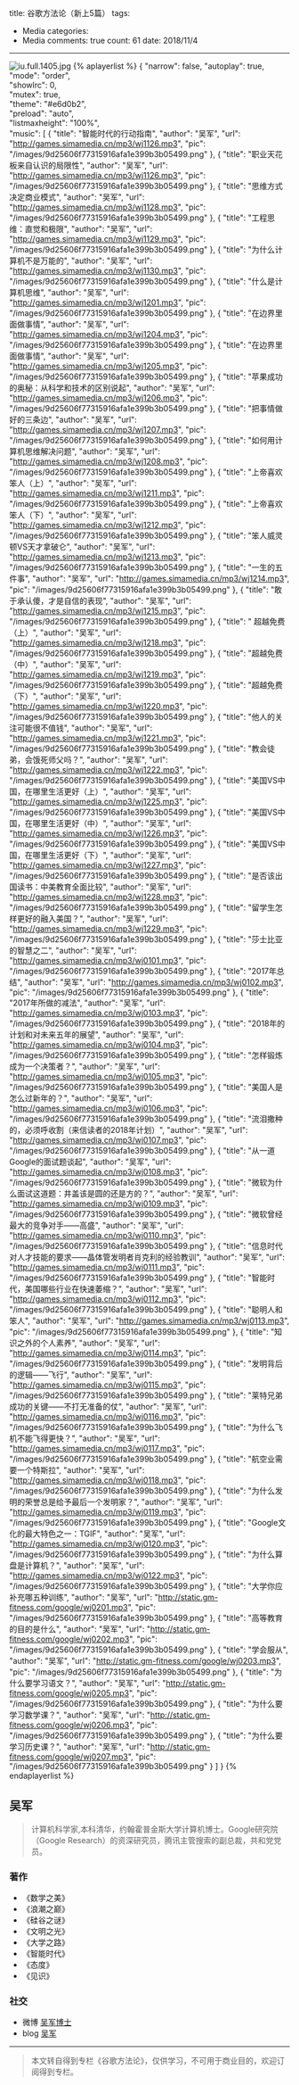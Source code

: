 title: 谷歌方法论（新上5篇）
tags: 
  - Media
categories: 
  - Media
comments: true
count: 61
date: 2018/11/4
---
  ![iu.full.1405.jpg](/images/e6d63f4118696f9c35a8c93e24794ccf.png)
{% aplayerlist %}
{
    "narrow": false,
    "autoplay": true,  
    "mode": "order",    
    "showlrc": 0,               
    "mutex": true,                      
    "theme": "#e6d0b2",	            
    "preload": "auto",              
    "listmaxheight": "100%",           
    "music": [
        {
            "title": "智能时代的行动指南",
            "author": "吴军",
            "url": "http://games.simamedia.cn/mp3/wj1126.mp3",
            "pic": "/images/9d25606f77315916afa1e399b3b05499.png"
        },
        {
            "title": "职业天花板来自认识的局限性",
            "author": "吴军",
            "url": "http://games.simamedia.cn/mp3/wj1126.mp3",
            "pic": "/images/9d25606f77315916afa1e399b3b05499.png"
        },
        {
            "title": "思维方式决定商业模式",
            "author": "吴军",
            "url": "http://games.simamedia.cn/mp3/wj1128.mp3",
            "pic": "/images/9d25606f77315916afa1e399b3b05499.png"
        },
        {
            "title": "工程思维：直觉和极限",
            "author": "吴军",
            "url": "http://games.simamedia.cn/mp3/wj1129.mp3",
            "pic": "/images/9d25606f77315916afa1e399b3b05499.png"
        },
        {
            "title": "为什么计算机不是万能的",
            "author": "吴军",
            "url": "http://games.simamedia.cn/mp3/wj1130.mp3",
            "pic": "/images/9d25606f77315916afa1e399b3b05499.png"
        },
        {
            "title": "什么是计算机思维",
            "author": "吴军",
            "url": "http://games.simamedia.cn/mp3/wj1201.mp3",
            "pic": "/images/9d25606f77315916afa1e399b3b05499.png"
        },
        {
            "title": "在边界里面做事情",
            "author": "吴军",
            "url": "http://games.simamedia.cn/mp3/wj1204.mp3",
            "pic": "/images/9d25606f77315916afa1e399b3b05499.png"
        },
        {
            "title": "在边界里面做事情",
            "author": "吴军",
            "url": "http://games.simamedia.cn/mp3/wj1205.mp3",
            "pic": "/images/9d25606f77315916afa1e399b3b05499.png"
        },
        {
            "title": "苹果成功的奥秘：从科学和技术的区别说起",
            "author": "吴军",
            "url": "http://games.simamedia.cn/mp3/wj1206.mp3",
            "pic": "/images/9d25606f77315916afa1e399b3b05499.png"
        },
        {
            "title": "把事情做好的三条边",
            "author": "吴军",
            "url": "http://games.simamedia.cn/mp3/wj1207.mp3",
            "pic": "/images/9d25606f77315916afa1e399b3b05499.png"
        },
        {
            "title": "如何用计算机思维解决问题",
            "author": "吴军",
            "url": "http://games.simamedia.cn/mp3/wj1208.mp3",
            "pic": "/images/9d25606f77315916afa1e399b3b05499.png"
        },
        {
            "title": "上帝喜欢笨人（上）",
            "author": "吴军",
            "url": "http://games.simamedia.cn/mp3/wj1211.mp3",
            "pic": "/images/9d25606f77315916afa1e399b3b05499.png"
        },
        {
            "title": "上帝喜欢笨人（下）",
            "author": "吴军",
            "url": "http://games.simamedia.cn/mp3/wj1212.mp3",
            "pic": "/images/9d25606f77315916afa1e399b3b05499.png"
        },
        {
            "title": "笨人威灵顿VS天才拿破仑",
            "author": "吴军",
            "url": "http://games.simamedia.cn/mp3/wj1213.mp3",
            "pic": "/images/9d25606f77315916afa1e399b3b05499.png"
        },
        {
            "title": "一生的五件事",
            "author": "吴军",
            "url": "http://games.simamedia.cn/mp3/wj1214.mp3",
            "pic": "/images/9d25606f77315916afa1e399b3b05499.png"
        },
        {
            "title": "敢于承认傻，才是自信的表现",
            "author": "吴军",
            "url": "http://games.simamedia.cn/mp3/wj1215.mp3",
            "pic": "/images/9d25606f77315916afa1e399b3b05499.png"
        },
        {
            "title": " 超越免费（上）",
            "author": "吴军",
            "url": "http://games.simamedia.cn/mp3/wj1218.mp3",
            "pic": "/images/9d25606f77315916afa1e399b3b05499.png"
        },
        {
            "title": "超越免费（中）",
            "author": "吴军",
            "url": "http://games.simamedia.cn/mp3/wj1219.mp3",
            "pic": "/images/9d25606f77315916afa1e399b3b05499.png"
        },
        {
            "title": "超越免费（下）",
            "author": "吴军",
            "url": "http://games.simamedia.cn/mp3/wj1220.mp3",
            "pic": "/images/9d25606f77315916afa1e399b3b05499.png"
        },
        {
            "title": "他人的关注可能很不值钱",
            "author": "吴军",
            "url": "http://games.simamedia.cn/mp3/wj1221.mp3",
            "pic": "/images/9d25606f77315916afa1e399b3b05499.png"
        },
        {
            "title": "教会徒弟，会饿死师父吗？",
            "author": "吴军",
            "url": "http://games.simamedia.cn/mp3/wj1222.mp3",
            "pic": "/images/9d25606f77315916afa1e399b3b05499.png"
        },
        {
            "title": "美国VS中国，在哪里生活更好（上）",
            "author": "吴军",
            "url": "http://games.simamedia.cn/mp3/wj1225.mp3",
            "pic": "/images/9d25606f77315916afa1e399b3b05499.png"
        },
        {
            "title": "美国VS中国，在哪里生活更好（中）",
            "author": "吴军",
            "url": "http://games.simamedia.cn/mp3/wj1226.mp3",
            "pic": "/images/9d25606f77315916afa1e399b3b05499.png"
        },
        {
            "title": "美国VS中国，在哪里生活更好（下）",
            "author": "吴军",
            "url": "http://games.simamedia.cn/mp3/wj1227.mp3",
            "pic": "/images/9d25606f77315916afa1e399b3b05499.png"
        },
        {
            "title": "是否该出国读书：中美教育全面比较",
            "author": "吴军",
            "url": "http://games.simamedia.cn/mp3/wj1228.mp3",
            "pic": "/images/9d25606f77315916afa1e399b3b05499.png"
        },
        {
            "title": "留学生怎样更好的融入美国？",
            "author": "吴军",
            "url": "http://games.simamedia.cn/mp3/wj1229.mp3",
            "pic": "/images/9d25606f77315916afa1e399b3b05499.png"
        },
        {
            "title": "莎士比亚的智慧之二",
            "author": "吴军",
            "url": "http://games.simamedia.cn/mp3/wj0101.mp3",
            "pic": "/images/9d25606f77315916afa1e399b3b05499.png"
        },
        {
            "title": "2017年总结",
            "author": "吴军",
            "url": "http://games.simamedia.cn/mp3/wj0102.mp3",
            "pic": "/images/9d25606f77315916afa1e399b3b05499.png"
        },
        {
            "title": "2017年所做的减法",
            "author": "吴军",
            "url": "http://games.simamedia.cn/mp3/wj0103.mp3",
            "pic": "/images/9d25606f77315916afa1e399b3b05499.png"
        },
        {
            "title": "2018年的计划和对未来五年的展望",
            "author": "吴军",
            "url": "http://games.simamedia.cn/mp3/wj0104.mp3",
            "pic": "/images/9d25606f77315916afa1e399b3b05499.png"
        },
        {
            "title": "怎样锻炼成为一个决策者？",
            "author": "吴军",
            "url": "http://games.simamedia.cn/mp3/wj0105.mp3",
            "pic": "/images/9d25606f77315916afa1e399b3b05499.png"
        },
        {
            "title": "美国人是怎么过新年的？",
            "author": "吴军",
            "url": "http://games.simamedia.cn/mp3/wj0106.mp3",
            "pic": "/images/9d25606f77315916afa1e399b3b05499.png"
        },
        {
            "title": "流泪撒种的，必须呼收割（来信读者的2018年计划）",
            "author": "吴军",
            "url": "http://games.simamedia.cn/mp3/wj0107.mp3",
            "pic": "/images/9d25606f77315916afa1e399b3b05499.png"
        },
        {
            "title": "从一道Google的面试题谈起",
            "author": "吴军",
            "url": "http://games.simamedia.cn/mp3/wj0108.mp3",
            "pic": "/images/9d25606f77315916afa1e399b3b05499.png"
        },
        {
            "title": "微软为什么面试这道题：井盖该是圆的还是方的？",
            "author": "吴军",
            "url": "http://games.simamedia.cn/mp3/wj0109.mp3",
            "pic": "/images/9d25606f77315916afa1e399b3b05499.png"
        },
        {
            "title": "微软曾经最大的竞争对手——高盛",
            "author": "吴军",
            "url": "http://games.simamedia.cn/mp3/wj0110.mp3",
            "pic": "/images/9d25606f77315916afa1e399b3b05499.png"
        },
        {
            "title": "信息时代对人才技能的要求——晶体管发明者肖克利的经验教训",
            "author": "吴军",
            "url": "http://games.simamedia.cn/mp3/wj0111.mp3",
            "pic": "/images/9d25606f77315916afa1e399b3b05499.png"
        },
        {
            "title": "智能时代，美国哪些行业在快速萎缩？",
            "author": "吴军",
            "url": "http://games.simamedia.cn/mp3/wj0112.mp3",
            "pic": "/images/9d25606f77315916afa1e399b3b05499.png"
        },
        {
            "title": "聪明人和笨人",
            "author": "吴军",
            "url": "http://games.simamedia.cn/mp3/wj0113.mp3",
            "pic": "/images/9d25606f77315916afa1e399b3b05499.png"
        },
        {
            "title": "知识之外的个人素养",
            "author": "吴军",
            "url": "http://games.simamedia.cn/mp3/wj0114.mp3",
            "pic": "/images/9d25606f77315916afa1e399b3b05499.png"
        },
        {
            "title": "发明背后的逻辑——飞行",
            "author": "吴军",
            "url": "http://games.simamedia.cn/mp3/wj0115.mp3",
            "pic": "/images/9d25606f77315916afa1e399b3b05499.png"
        },
        {
            "title": "莱特兄弟成功的关键——不打无准备的仗",
            "author": "吴军",
            "url": "http://games.simamedia.cn/mp3/wj0116.mp3",
            "pic": "/images/9d25606f77315916afa1e399b3b05499.png"
        },
        {
            "title": "为什么飞机不能飞得更快？",
            "author": "吴军",
            "url": "http://games.simamedia.cn/mp3/wj0117.mp3",
            "pic": "/images/9d25606f77315916afa1e399b3b05499.png"
        },
        {
            "title": "航空业需要一个特斯拉",
            "author": "吴军",
            "url": "http://games.simamedia.cn/mp3/wj0118.mp3",
            "pic": "/images/9d25606f77315916afa1e399b3b05499.png"
        },
        {
            "title": "为什么发明的荣誉总是给予最后一个发明家？",
            "author": "吴军",
            "url": "http://games.simamedia.cn/mp3/wj0119.mp3",
            "pic": "/images/9d25606f77315916afa1e399b3b05499.png"
        },
        {
            "title": "Google文化的最大特色之一：TGIF",
            "author": "吴军",
            "url": "http://games.simamedia.cn/mp3/wj0120.mp3",
            "pic": "/images/9d25606f77315916afa1e399b3b05499.png"
        },
        {
            "title": "为什么算盘是计算机？",
            "author": "吴军",
            "url": "http://games.simamedia.cn/mp3/wj0122.mp3",
            "pic": "/images/9d25606f77315916afa1e399b3b05499.png"
        },
        {
            "title": "大学你应补充哪五种训练",
            "author": "吴军",
            "url": "http://static.gm-fitness.com/google/wj0201.mp3",
            "pic": "/images/9d25606f77315916afa1e399b3b05499.png"
        },
        {
            "title": "高等教育的目的是什么",
            "author": "吴军",
            "url": "http://static.gm-fitness.com/google/wj0202.mp3",
            "pic": "/images/9d25606f77315916afa1e399b3b05499.png"
        },
        {
            "title": "学会服从",
            "author": "吴军",
            "url": "http://static.gm-fitness.com/google/wj0203.mp3",
            "pic": "/images/9d25606f77315916afa1e399b3b05499.png"
        },
        {
            "title": "为什么要学习语文？",
            "author": "吴军",
            "url": "http://static.gm-fitness.com/google/wj0205.mp3",
            "pic": "/images/9d25606f77315916afa1e399b3b05499.png"
        },
        {
            "title": "为什么要学习数学课？",
            "author": "吴军",
            "url": "http://static.gm-fitness.com/google/wj0206.mp3",
            "pic": "/images/9d25606f77315916afa1e399b3b05499.png"
        },
        {
            "title": "为什么要学习历史课？",
            "author": "吴军",
            "url": "http://static.gm-fitness.com/google/wj0207.mp3",
            "pic": "/images/9d25606f77315916afa1e399b3b05499.png"
        }
    ]
}
{% endaplayerlist %}

## 吴军

> 计算机科学家,本科清华，约翰霍普金斯大学计算机博士。Google研究院（Google Research）的资深研究员，腾讯主管搜索的副总裁，共和党党员。

### 著作
- 《数学之美》
- 《浪潮之巅》
- 《硅谷之谜》
- 《文明之光》
- 《大学之路》
- 《智能时代》
- 《态度》
- 《见识》

### 社交
- 微博 [吴军博士](https://weibo.com/drwujun?is_all=1)
- blog [吴军](https://sites.google.com/site/junwu02/)


-----
> 本文转自得到专栏《谷歌方法论》，仅供学习，不可用于商业目的，欢迎订阅得到专栏。